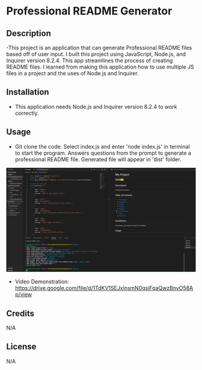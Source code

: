 # Professional README Generator

## Description
-This project is an application that can generate Professional README files based off of user input.
I built this project using JavaScript, Node.js, and Inquirer version 8.2.4.
This app streamlines the process of creating README files.
I learned from making this application how to use multiple JS files in a project and the uses of Node.js and Inquirer.

## Installation
- This application needs Node.js and Inquirer version 8.2.4 to work correctly.
## Usage
- Git clone the code. Select index.js and enter 'node index.js' in terminal to start the program. Answers questions from the prompt to generate a professional README file. Generated file will appear in 'dist' folder.

![Screenshot](./Develop/assets/images/screenshot.png)


- Video Demonstration: https://drive.google.com/file/d/1TdKV1SEJxlnsmN0qsiFqaQwzBnyO58Ap/view

## Credits
N/A

## License
N/A
